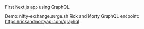 First Next.js app using GraphQL.

Demo: nifty-exchange.surge.sh
Rick and Morty GraphQL endpoint: https://rickandmortyapi.com/graphql

